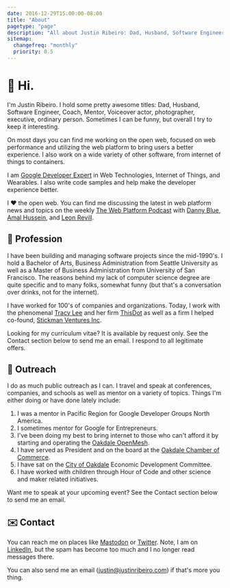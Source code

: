```yaml
---
date: 2016-12-29T15:00:00-08:00
title: "About"
pagetype: "page"
description: "All about Justin Ribeiro: Dad, Husband, Software Engineer, Coach, Mentor, Voiceover actor, photographer, executive. Ordinary."
sitemap:
  changefreq: "monthly"
  priority: 0.5
---
```


# 🎉 Hi.

I'm Justin Ribeiro. I hold some pretty awesome titles: Dad, Husband, Software Engineer, Coach, Mentor, Voiceover actor, photographer, executive, ordinary person. Sometimes I can be funny, but overall I try to keep it interesting.

On most days you can find me working on the open web, focused on web performance and utilizing the web platform to bring users a better experience. I also work on a wide variety of other software, from internet of things to containers.

I am [Google Developer Expert](https://developers.google.com/experts/people/justin-ribeiro) in Web Technologies, Internet of Things, and Wearables.  I also write code samples and help make the developer experience better.

I ❤️ the open web. You can find me discussing the latest in web platform news and topics on the weekly [The Web Platform Podcast](https://thewebplatformpodcast.com/) with [Danny Blue](https://www.twitter.com/dee_bloo), [Amal Hussein](https://twitter.com/nomadtechie), and [Leon Revill](https://twitter.com/revillweb).

## 👷 Profession

I have been building and managing software projects since the mid-1990's. I hold a Bachelor of Arts, Business Administration from Seattle University as well as a Master of Business Administration from University of San Francisco. The reasons behind my lack of computer science degree are quite specific and to many folks, somewhat funny (but that's a conversation over drinks, not for the internet).

I have worked for 100's of companies and organizations. Today, I work with the phenomenal [Tracy Lee](https://mobile.twitter.com/ladyleet) and her firm [ThisDot](https://www.thisdot.co) as well as a firm I helped co-found, [Stickman Ventures Inc](https://www.stickmanventures.com).

Looking for my curriculum vitae? It is available by request only. See the Contact section below to send me an email. I respond to all legitimate offers.

## 💁 Outreach

I do as much public outreach as I can. I travel and speak at conferences, companies, and schools as well as mentor on a variety of topics. Things I'm either doing or have done lately include:

1. I was a mentor in Pacific Region for Google Developer Groups North America.
2. I sometimes mentor for Google for Entrepreneurs.
3. I've been doing my best to bring internet to those who can't afford it by starting and operating the [Oakdale OpenMesh](https://www.oakdaleopenmesh.org).
4. I have served as President and on the board at the [Oakdale Chamber of Commerce](https://www.oakdalechamber.com).
5. I have sat on the [City of Oakdale](http://www.oakdalegov.com/) Economic Development Committee.
6. I have worked with children through Hour of Code and other science and maker related initiatives.

Want me to speak at your upcoming event? See the Contact section below to send me an email.

## ✉️ Contact

You can reach me on places like <a rel="me" href="https://ribeiro.social/@justin">Mastodon</a> or <a rel="me" href="https://twitter.com/justinribeiro">Twitter</a>. Note, I am on  <a rel="me" href="https://www.linkedin.com/in/justinribeiro">LinkedIn</a>, but the spam has become too much and I no longer read messages there.

You can also send me an email ([justin@justinribeiro.com](mailto:justin@justinribeiro.com&subject=[Contact%20Justin]%20Your%20Subject%20Here&body=Dear%20Mr.%20Justin,)) if that's more you thing.
